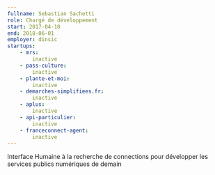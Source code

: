 ```yaml
---
fullname: Sebastian Sachetti
role: Chargé de développement
start: 2017-04-10
end: 2018-06-01
employer: dinsic
startups:
    - mrs:
        inactive
    - pass-culture:
        inactive
    - plante-et-moi:
        inactive
    - demarches-simplifiees.fr:
        inactive
    - aplus:
        inactive
    - api-particulier:
        inactive
    - franceconnect-agent:
        inactive
---
```


Interface Humaine à la recherche de connections pour développer les services publics numériques de demain
